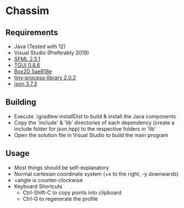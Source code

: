 # Chassim

## Requirements
- Java (Tested with 12)
- Visual Studio (Preferably 2019)
- [SFML 2.5.1](https://www.sfml-dev.org/download.php)
- [TGUI 0.8.6](https://tgui.eu/download)
- [Box2D 5ae818e](https://github.com/erincatto/box2d/tree/5ae818e95ddd09622bad4fd295311ca4706ad2b2)
- [tiny-process-library 2.0.2](https://gitlab.com/eidheim/tiny-process-library)
- [json 3.7.3](https://github.com/nlohmann/json/releases)

## Building
- Execute .\gradlew installDist to build & install the Java components
- Copy the 'include' & 'lib' directories of each dependency (create a include folder for json.hpp) to the respective folders in 'lib'
- Open the solution file in Visual Studio to build the main program

## Usage
- Most things should be self-explanatory
- Normal cartesian coordinate system (+x to the right, -y downwards)
- +angle is counter-clockwise
- Keyboard Shortcuts
	- Ctrl-Shift-C to copy points into clipboard
	- Ctrl-G to regenerate the profile